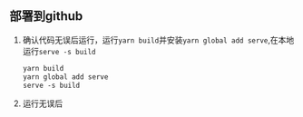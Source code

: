 ## 部署到github

1. 确认代码无误后运行，运行`yarn build`并安装`yarn global add serve`,在本地运行`serve -s build`

   ```y
   yarn build
   yarn global add serve
   serve -s build
   ```

2. 运行无误后

